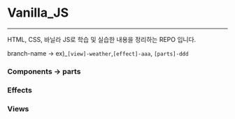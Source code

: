 # Vanilla_JS

---

HTML, CSS, 바닐라 JS로 학습 및 실습한 내용을 정리하는 REPO 입니다.

branch-name -> ex)\_`[view]-weather`,`[effect]-aaa`, `[parts]-ddd`

### Components -> parts

### Effects

### Views

